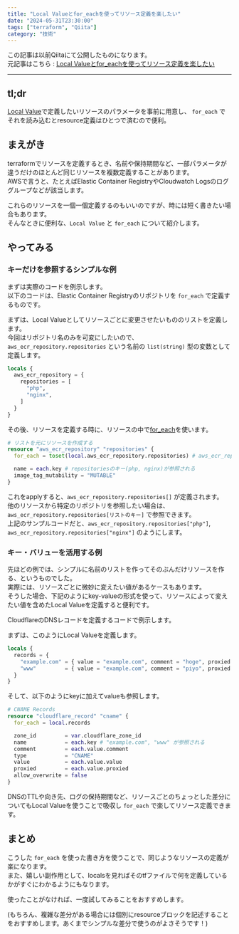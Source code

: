 ```yaml
---
title: "Local Valueとfor_eachを使ってリソース定義を楽したい"
date: "2024-05-31T23:30:00"
tags: ["terraform", "Qiita"]
category: "技術"
---
```


この記事は以前Qiitaにて公開したものになります。  
元記事はこちら : [Local Valueとfor_eachを使ってリソース定義を楽したい](https://qiita.com/_kei_s/items/2f1690d61d325e46a57b)  

<hr>

## tl;dr
[Local Value](https://developer.hashicorp.com/terraform/language/values/locals)で定義したいリソースのパラメータを事前に用意し、 `for_each` でそれを読み込むとresource定義はひとつで済むので便利。  

## まえがき
terraformでリソースを定義するとき、名前や保持期間など、一部パラメータが違うだけのほとんど同じリソースを複数定義することがあります。  
AWSで言うと、たとえばElastic Container RegistryやCloudwatch Logsのロググループなどが該当します。  

これらのリソースを一個一個定義するのもいいのですが、時には短く書きたい場合もあります。  
そんなときに便利な、`Local Value` と `for_each` について紹介します。  

## やってみる
### キーだけを参照するシンプルな例
まずは実際のコードを例示します。  
以下のコードは、Elastic Container Registryのリポジトリを `for_each` で定義するものです。  

まずは、Local Valueとしてリソースごとに変更させたいもののリストを定義します。  
今回はリポジトリ名のみを可変にしたいので、`aws_ecr_repository.repositories` という名前の `list(string)` 型の変数として定義します。  

```locals.tf
locals {
  aws_ecr_repository = {
    repositories = [
      "php",
      "nginx",
    ]
  }
}
```

その後、リソースを定義する時に、リソースの中で[for_each](https://developer.hashicorp.com/terraform/language/meta-arguments/for_each)を使います。  

```ecr.tf
# リストを元にリソースを作成する
resource "aws_ecr_repository" "repositories" {
  for_each = toset(local.aws_ecr_repository.repositories) # aws_ecr_repository.repositories の数だけリソースを定義する

  name = each.key # repositoriesのキー(php, nginx)が参照される
  image_tag_mutability = "MUTABLE"
}
```

これをapplyすると、`aws_ecr_repository.repositories[]` が定義されます。  
他のリソースから特定のリポジトリを参照したい場合は、`aws_ecr_repository.repositories[リストのキー]` で参照できます。  
上記のサンプルコードだと、`aws_ecr_repository.repositories["php"]`, `aws_ecr_repository.repositories["nginx"]` のようにします。  

### キー・バリューを活用する例
先ほどの例では、シンプルに名前のリストを作ってそのぶんだけリソースを作る、というものでした。  
実際には、リソースごとに微妙に変えたい値があるケースもあります。  
そうした場合、下記のようにkey-valueの形式を使って、リソースによって変えたい値を含めたLocal Valueを定義すると便利です。  

CloudflareのDNSレコードを定義するコードで例示します。  

まずは、このようにLocal Valueを定義します。  

```locals.tf
locals {
  records = {
    "example.com" = { value = "example.com", comment = "hoge", proxied = false }
    "www"         = { value = "example.com", comment = "piyo", proxied = true }
  }
}
```

そして、以下のようにkeyに加えてvalueも参照します。  

```cname.tf
# CNAME Records
resource "cloudflare_record" "cname" {
  for_each = local.records

  zone_id         = var.cloudflare_zone_id
  name            = each.key # "example.com", "www" が参照される
  comment         = each.value.comment
  type            = "CNAME"
  value           = each.value.value
  proxied         = each.value.proxied
  allow_overwrite = false
}
```

DNSのTTLや向き先、ログの保持期間など、リソースごとのちょっとした差分についてもLocal Valueを使うことで吸収し `for_each` で楽してリソース定義できます。  

## まとめ
こうした `for_each` を使った書き方を使うことで、同じようなリソースの定義が楽になります。  
また、嬉しい副作用として、localsを見ればそのtfファイルで何を定義しているかがすぐにわかるようにもなります。  

使ったことがなければ、一度試してみることをおすすめします。  

(もちろん、複雑な差分がある場合には個別にresourceブロックを記述することをおすすめします。あくまでシンプルな差分で使うのがよさそうです！)

